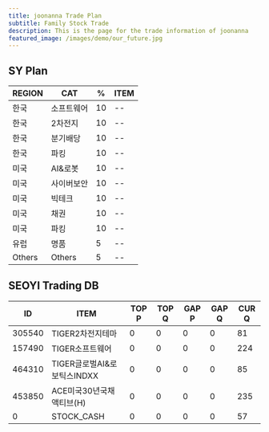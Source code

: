 ```yaml
---
title: joonanna Trade Plan
subtitle: Family Stock Trade
description: This is the page for the trade information of joonanna
featured_image: /images/demo/our_future.jpg
---
```


## SY Plan

|REGION|CAT|%|ITEM|
|--|-----|--|--|
|한국|소프트웨어|10|--|
|한국|2차전지|10|--|
|한국|분기배당|10|--|
|한국|파킹|10|--|
|미국|AI&로봇|10|--|
|미국|사이버보안|10|--|
|미국|빅테크|10|--|
|미국|채권|10|--|
|미국|파킹|10|--|
|유럽|명품|5|--|
|Others|Others|5|--|

## SEOYI Trading DB

|ID|ITEM |TOP P|TOP Q|GAP P|GAP Q|CUR Q|
|--|-----|--|--|--|--|--|
|305540|TIGER2차전지테마|0|0|0|0|81|
|157490|TIGER소프트웨어|0|0|0|0|224|
|464310|TIGER글로벌AI&로보틱스INDXX|0|0|0|0|85|
|453850|ACE미국30년국채액티브(H)|0|0|0|0|235|
|0|STOCK_CASH|0|0|0|0|57|

